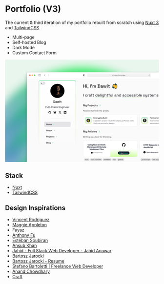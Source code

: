 # Portfolio (V3)

The current & third iteration of my portfolio rebuilt from scratch using [Nuxt 3](https://nuxt.com/) and [TailwindCSS](https://tailwindcss.com/).

- Multi-page
- Self-hosted Blog
- Dark Mode
- Custom Contact Form

![Screenshot](/public/screenshot.png)

## Stack

- [Nuxt](https://nuxt.com/)
- [TailwindCSS](https://tailwindcss.com/)

## Design Inspirations

- [Vincent Rodriguez](https://www.rmoon.me/#)
- [Maggie Appleton](https://maggieappleton.com/)
- [Fayaz](https://fayazahmed.com/)
- [Anthony Fu](https://antfu.me/)
- [Estéban Soubiran](https://soubiran.dev)
- [Ansub Khan](https://ansubkhan.com)
- [Jahid - Full Stack Web Developer - Jahid Anowar](https://jahid.dev)
- [Bartosz Jarocki](https://jarocki.me)
- [Bartosz Jarocki - Resume](https://cv.jarocki.me)
- [Stefano Bartoletti | Freelance Web Developer](https://www.stefanobartoletti.it)
- [Anand Chowdhary](https://anandchowdhary.com)
- [Craft](https://rauno.me/craft)
